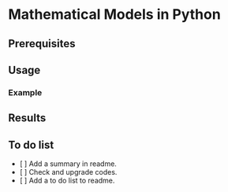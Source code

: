 # Mathematical Models in Python #

## Prerequisites ##

## Usage ##

### Example ###

## Results ##

## To do list ##

- [ ] Add a summary in readme.
- [ ] Check and upgrade codes.
- [ ] Add a to do list to readme.
